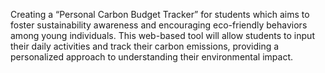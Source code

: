 Creating a “Personal Carbon Budget Tracker” for students which aims to foster sustainability awareness and encouraging eco-friendly behaviors among young individuals. This web-based tool will allow students to input their daily activities and track their carbon emissions, providing a personalized approach to understanding their environmental impact.
